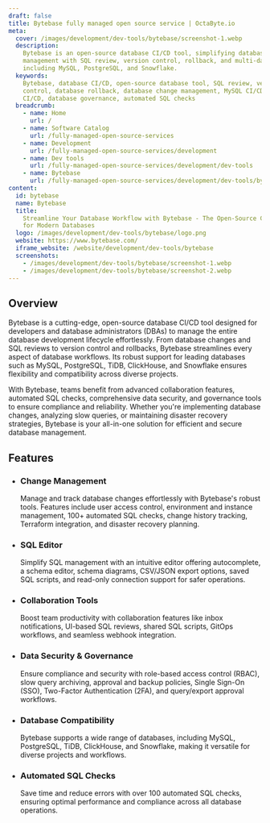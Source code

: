 ```yaml
---
draft: false
title: Bytebase fully managed open source service | OctaByte.io
meta:
  cover: /images/development/dev-tools/bytebase/screenshot-1.webp
  description:
    Bytebase is an open-source database CI/CD tool, simplifying database
    management with SQL review, version control, rollback, and multi-database support,
    including MySQL, PostgreSQL, and Snowflake.
  keywords:
    Bytebase, database CI/CD, open-source database tool, SQL review, version
    control, database rollback, database change management, MySQL CI/CD, PostgreSQL
    CI/CD, database governance, automated SQL checks
  breadcrumb:
    - name: Home
      url: /
    - name: Software Catalog
      url: /fully-managed-open-source-services
    - name: Development
      url: /fully-managed-open-source-services/development
    - name: Dev tools
      url: /fully-managed-open-source-services/development/dev-tools
    - name: Bytebase
      url: /fully-managed-open-source-services/development/dev-tools/bytebase
content:
  id: bytebase
  name: Bytebase
  title:
    Streamline Your Database Workflow with Bytebase - The Open-Source CI/CD Tool
    for Modern Databases
  logo: /images/development/dev-tools/bytebase/logo.png
  website: https://www.bytebase.com/
  iframe_website: /website/development/dev-tools/bytebase
  screenshots:
    - /images/development/dev-tools/bytebase/screenshot-1.webp
    - /images/development/dev-tools/bytebase/screenshot-2.webp
---
```


## Overview

Bytebase is a cutting-edge, open-source database CI/CD tool designed for developers and database administrators (DBAs) to manage the entire database development lifecycle effortlessly. From database changes and SQL reviews to version control and rollbacks, Bytebase streamlines every aspect of database workflows. Its robust support for leading databases such as MySQL, PostgreSQL, TiDB, ClickHouse, and Snowflake ensures flexibility and compatibility across diverse projects.

With Bytebase, teams benefit from advanced collaboration features, automated SQL checks, comprehensive data security, and governance tools to ensure compliance and reliability. Whether you're implementing database changes, analyzing slow queries, or maintaining disaster recovery strategies, Bytebase is your all-in-one solution for efficient and secure database management.

## Features

- ### Change Management

  Manage and track database changes effortlessly with Bytebase's robust tools. Features include user access control, environment and instance management, 100+ automated SQL checks, change history tracking, Terraform integration, and disaster recovery planning.

- ### SQL Editor

  Simplify SQL management with an intuitive editor offering autocomplete, a schema editor, schema diagrams, CSV/JSON export options, saved SQL scripts, and read-only connection support for safer operations.

- ### Collaboration Tools

  Boost team productivity with collaboration features like inbox notifications, UI-based SQL reviews, shared SQL scripts, GitOps workflows, and seamless webhook integration.

- ### Data Security & Governance

  Ensure compliance and security with role-based access control (RBAC), slow query archiving, approval and backup policies, Single Sign-On (SSO), Two-Factor Authentication (2FA), and query/export approval workflows.

- ### Database Compatibility

  Bytebase supports a wide range of databases, including MySQL, PostgreSQL, TiDB, ClickHouse, and Snowflake, making it versatile for diverse projects and workflows.

- ### Automated SQL Checks

  Save time and reduce errors with over 100 automated SQL checks, ensuring optimal performance and compliance across all database operations.
